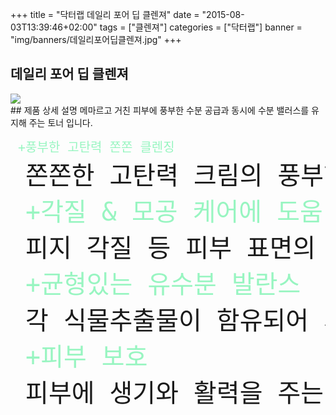 +++
title = "닥터랩 데일리 포어 딥 클렌져"
date = "2015-08-03T13:39:46+02:00"
tags = ["클렌져"]
categories = ["닥터랩"]
banner = "img/banners/데일리포어딥클렌져.jpg"
+++

## 데일리 포어 딥 클렌져
<img src="/img/banners/데일리포어딥클렌져.jpg" style="max-width: 100%; height: auto;">
<br>
## 제품 상세 설명
메마르고 거친 피부에 풍부한 수분 공급과 동시에 수분 밸러스를 유지해 주는 토너 입니다.
<pre>
<font size ="5" color = #98f5c1> +풍부한 고탄력 쫀쫀 클렌징 </font>
<font size = 8 > 쫀쫀한 고탄력 크림의 풍부한 거품이 발생되어 메이크업 잔여물 등 피부 더러움을 말끔하게 지원주는 클렌징 폼입니다.</font>
<font size = 10 color = #98f5c1> +각질 & 모공 케어에 도움 </font>
<font size = 8 > 피지 각질 등 피부 표면의 불필요한 노폐물을 부드럽게 제거해 주어 모공을 수렴시켜 매끄러운 피부로 관리해 줍니다.</font>
<font size = 10 color = #98f5c1> +균형있는 유수분 발란스 </font>
<font size = 8 > 각 식물추출물이 함유되어 세안 후 건조함 없이 피부를 촉촉하게 가꾸어 주며, 피부를 맑고 탄력있게 케어 해줍니다.</font>
<font size = 10 color = #98f5c1> +피부 보호 </font>
<font size = 8 > 피부에 생기와 활력을 주는 5가지 과일추출물이 함유되어있는 폼 클렌징 입니다.</font>
</pre>
